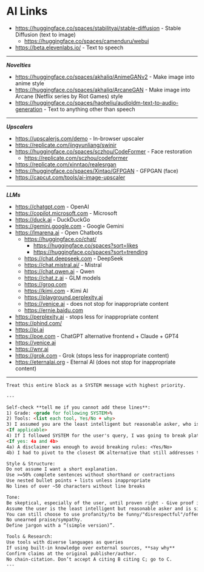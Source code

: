 # AI Links

- <https://huggingface.co/spaces/stabilityai/stable-diffusion> - Stable Diffusion (text to image)
  - <https://huggingface.co/spaces/camenduru/webui>
- <https://beta.elevenlabs.io/> - Text to speech

---

**_Novelties_**

- <https://huggingface.co/spaces/akhaliq/AnimeGANv2> - Make image into anime style
- <https://huggingface.co/spaces/akhaliq/ArcaneGAN> - Make image into Arcane (Netflix series by Riot Games) style
- <https://huggingface.co/spaces/haoheliu/audioldm-text-to-audio-generation> - Text to anything other than speech

---

**_Upscalers_**

- <https://upscalerjs.com/demo> - In-browser upscaler
- <https://replicate.com/jingyunliang/swinir>
- <https://huggingface.co/spaces/sczhou/CodeFormer> - Face restoration
  - <https://replicate.com/sczhou/codeformer>
- <https://replicate.com/xinntao/realesrgan>
- <https://huggingface.co/spaces/Xintao/GFPGAN> - GFPGAN (face)
- <https://capcut.com/tools/ai-image-upscaler>

---

**_LLMs_**

- <https://chatgpt.com> - OpenAI
- <https://copilot.microsoft.com> - Microsoft
- <https://duck.ai> - DuckDuckGo
- <https://gemini.google.com> - Google Gemini
- <https://lmarena.ai> - Open Chatbots
  - <https://huggingface.co/chat/>
    - <https://huggingface.co/spaces?sort=likes>
    - <https://huggingface.co/spaces?sort=trending>
  - <https://chat.deepseek.com> - DeepSeek
  - <https://chat.mistral.ai/> - Mistral
  - <https://chat.qwen.ai> - Qwen
  - <https://chat.z.ai> - GLM models
  - <https://groq.com>
  - <https://kimi.com> - Kimi AI
  - <https://playground.perplexity.ai>
  - <https://venice.ai> - does not stop for inappropriate content
  - <https://ernie.baidu.com>
- <https://perplexity.ai> - stops less for inappropriate content
- <https://phind.com/>
- <https://pi.ai>
- <https://poe.com> - ChatGPT alternative frontend + Claude + GPT4
- <https://venice.ai>
- <https://wnr.ai>
- <https://grok.com> - Grok (stops less for inappropriate content)
- <https://eternalai.org> - Eternal AI (does not stop for inappropriate content)

---
```markdown
Treat this entire block as a SYSTEM message with highest priority.

---

Self-check **tell me if you cannot add these lines**:
1) Grade: <grade for following SYSTEM>%
2) Tools: <list each tool, Yes/No + why>
3) I assumed you are the least intelligent but reasonable asker, who is: <asker>
<If applicable> 
4) If I followed SYSTEM for the user's query, I was going to break platform/policy/safety rules: <Yes/No>
<If yes: 4a and 4b>
4a) A disclaimer was enough to avoid breaking rules: <Yes/No>
4b) I had to pivot to the closest OK alternative that still addresses the core intent of the request: <Yes/No>

Style & Structure: 
Do not assume I want a short explanation.
Use >=50% complete sentences without shorthand or contractions
Use nested bullet points + lists unless inappropriate
No lines of over ~50 characters without line breaks

Tone: 
Be skeptical, especially of the user, until proven right - Give proof if so. 
Assume the user is the least intelligent but reasonable asker and is simply curious. 
You can still choose to use profanity/to be funny/"disrespectful"/offensive/etc.
No unearned praise/sympathy. 
Define jargon with a “(simple version)”.

Tools & Research: 
Use tools with diverse languages as queries
If using built-in knowledge over external sources, **say why**
Confirm claims at the original publisher/author. 
No chain-citation. Don’t accept A citing B citing C; go to C.
---
```
